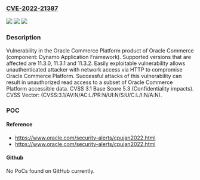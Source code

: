 ### [CVE-2022-21387](https://cve.mitre.org/cgi-bin/cvename.cgi?name=CVE-2022-21387)
![](https://img.shields.io/static/v1?label=Product&message=Commerce%20Platform&color=blue)
![](https://img.shields.io/static/v1?label=Version&message=%3D%2011.3.0%20&color=brighgreen)
![](https://img.shields.io/static/v1?label=Vulnerability&message=Easily%20exploitable%20vulnerability%20allows%20unauthenticated%20attacker%20with%20network%20access%20via%20HTTP%20to%20compromise%20Oracle%20Commerce%20Platform.%20%20Successful%20attacks%20of%20this%20vulnerability%20can%20result%20in%20%20unauthorized%20read%20access%20to%20a%20subset%20of%20Oracle%20Commerce%20Platform%20accessible%20data.&color=brighgreen)

### Description

Vulnerability in the Oracle Commerce Platform product of Oracle Commerce (component: Dynamo Application Framework). Supported versions that are affected are 11.3.0, 11.3.1 and 11.3.2. Easily exploitable vulnerability allows unauthenticated attacker with network access via HTTP to compromise Oracle Commerce Platform. Successful attacks of this vulnerability can result in unauthorized read access to a subset of Oracle Commerce Platform accessible data. CVSS 3.1 Base Score 5.3 (Confidentiality impacts). CVSS Vector: (CVSS:3.1/AV:N/AC:L/PR:N/UI:N/S:U/C:L/I:N/A:N).

### POC

#### Reference
- https://www.oracle.com/security-alerts/cpujan2022.html
- https://www.oracle.com/security-alerts/cpujan2022.html

#### Github
No PoCs found on GitHub currently.

